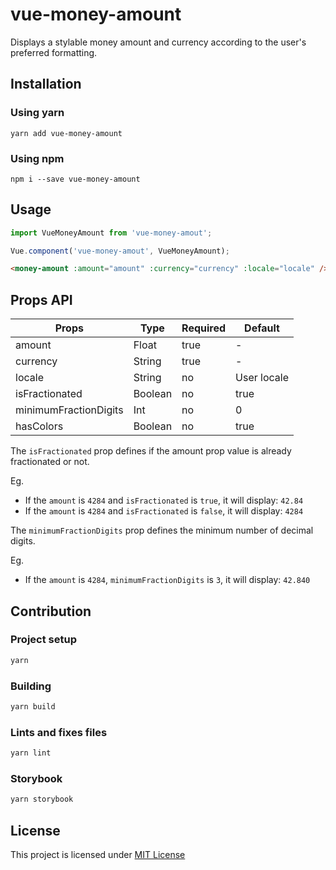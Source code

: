 # vue-money-amount
Displays a stylable money amount and currency according to the user's preferred formatting.

## Installation

### Using yarn

`yarn add vue-money-amount`

### Using npm

`npm i --save vue-money-amount`

## Usage

```js
import VueMoneyAmount from 'vue-money-amout';

Vue.component('vue-money-amout', VueMoneyAmount);
```

```html
<money-amount :amount="amount" :currency="currency" :locale="locale" />
```

## Props API

| Props                     | Type            | Required | Default             |
|---------------------------|-----------------|----------|---------------------|
| amount                    | Float           | true     | -                   |
| currency                  | String          | true     | -                   |
| locale                    | String          | no       | User locale         |
| isFractionated            | Boolean         | no       | true                |
| minimumFractionDigits     | Int             | no       | 0                   |
| hasColors                 | Boolean         | no       | true                |

The `isFractionated` prop defines if the amount prop value is already fractionated or not.

Eg. 
- If the `amount` is `4284` and `isFractionated` is `true`, it will display: `42.84`
- If the `amount` is `4284` and `isFractionated` is `false`, it will display: `4284`

The `minimumFractionDigits` prop defines the minimum number of decimal digits.

Eg.
- If the `amount` is `4284`, `minimumFractionDigits` is `3`, it will display: `42.840`

## Contribution

### Project setup

```bash
yarn
```

### Building

```bash
yarn build
```

### Lints and fixes files

```bash
yarn lint
```

### Storybook

```bash
yarn storybook
```

## License

This project is licensed under [MIT License](http://en.wikipedia.org/wiki/MIT_License)
